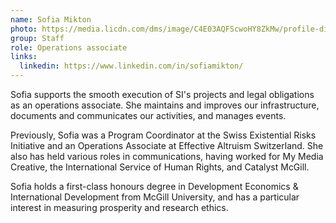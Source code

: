 ```yaml
---
name: Sofia Mikton
photo: https://media.licdn.com/dms/image/C4E03AQFScwoHY8ZkMw/profile-displayphoto-shrink_800_800/0/1662911587557?e=1687392000&v=beta&t=0MzykWucljpxezNl-qh7aLVJFuo9HS-tH77MOTKc8vk
group: Staff
role: Operations associate
links:
  linkedin: https://www.linkedin.com/in/sofiamikton/
---
```

Sofia supports the smooth execution of SI's projects and legal obligations as an operations associate. She maintains and improves our infrastructure, documents and communicates our activities, and manages events. 

Previously, Sofia was a Program Coordinator at the Swiss Existential Risks Initiative and an Operations Associate at Effective Altruism Switzerland. She also has held various roles in communications, having worked for My Media Creative, the International Service of Human Rights, and Catalyst McGill.

Sofia holds a first-class honours degree in Development Economics & International Development from McGill University, and has a particular interest in measuring prosperity and research ethics.